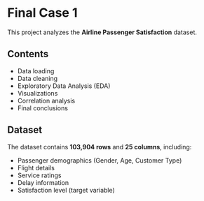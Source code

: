 # Final Case 1

This project analyzes the **Airline Passenger Satisfaction** dataset.

## Contents

- Data loading
- Data cleaning
- Exploratory Data Analysis (EDA)
- Visualizations
- Correlation analysis
- Final conclusions

## Dataset

The dataset contains **103,904 rows** and **25 columns**, including:

- Passenger demographics (Gender, Age, Customer Type)
- Flight details
- Service ratings
- Delay information
- Satisfaction level (target variable)


